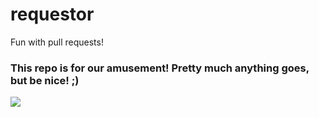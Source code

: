 # requestor
Fun with pull requests!

### This repo is for our amusement! Pretty much anything goes, but be nice! ;)

![](https://media.giphy.com/media/l3q2R410HzgAnnmJa/source.gif)


